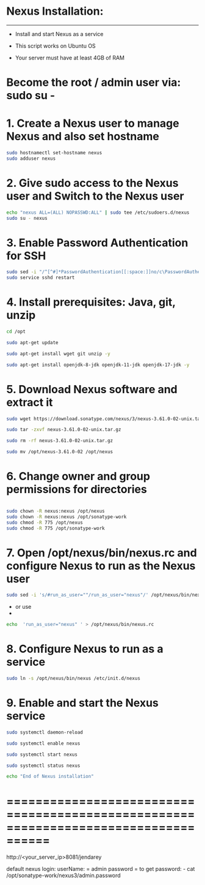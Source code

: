 # Nexus Installation:
---------------------
- Install and start Nexus as a service
  
- This script works on Ubuntu OS
  
- Your server must have at least 4GB of RAM
  
# Become the root / admin user via: sudo su -

# 1. Create a Nexus user to manage Nexus and also set hostname

```bash
sudo hostnamectl set-hostname nexus
sudo adduser nexus
```

# 2. Give sudo access to the Nexus user and Switch to the Nexus user
```bash
echo "nexus ALL=(ALL) NOPASSWD:ALL" | sudo tee /etc/sudoers.d/nexus
sudo su - nexus
```

# 3. Enable Password Authentication for SSH
```bash
sudo sed -i "/^[^#]*PasswordAuthentication[[:space:]]no/c\PasswordAuthentication yes" /etc/ssh/sshd_config
sudo service sshd restart
```

# 4. Install prerequisites: Java, git, unzip
```bash
cd /opt

sudo apt-get update

sudo apt-get install wget git unzip -y

sudo apt-get install openjdk-8-jdk openjdk-11-jdk openjdk-17-jdk -y

```

# 5. Download Nexus software and extract it
```bash
sudo wget https://download.sonatype.com/nexus/3/nexus-3.61.0-02-unix.tar.gz

sudo tar -zxvf nexus-3.61.0-02-unix.tar.gz

sudo rm -rf nexus-3.61.0-02-unix.tar.gz

sudo mv /opt/nexus-3.61.0-02 /opt/nexus

```

# 6. Change owner and group permissions for directories
```bash

sudo chown -R nexus:nexus /opt/nexus
sudo chown -R nexus:nexus /opt/sonatype-work
sudo chmod -R 775 /opt/nexus
sudo chmod -R 775 /opt/sonatype-work

```

# 7. Open /opt/nexus/bin/nexus.rc and configure Nexus to run as the Nexus user
```bash
sudo sed -i 's/#run_as_user=""/run_as_user="nexus"/' /opt/nexus/bin/nexus.rc
```
- or use
- 
```bash
echo  'run_as_user="nexus" ' > /opt/nexus/bin/nexus.rc
```

# 8. Configure Nexus to run as a service
```bash
sudo ln -s /opt/nexus/bin/nexus /etc/init.d/nexus
```

# 9. Enable and start the Nexus service

```bash
sudo systemctl daemon-reload

sudo systemctl enable nexus

sudo systemctl start nexus

sudo systemctl status nexus

```

```bash
echo "End of Nexus installation"
```
====================================================================================
====================================================================================
http://<your_server_ip>8081/jendarey 

default nexus login:
userName: = admin 
password = to get password:  -  cat /opt/sonatype-work/nexus3/admin.password

